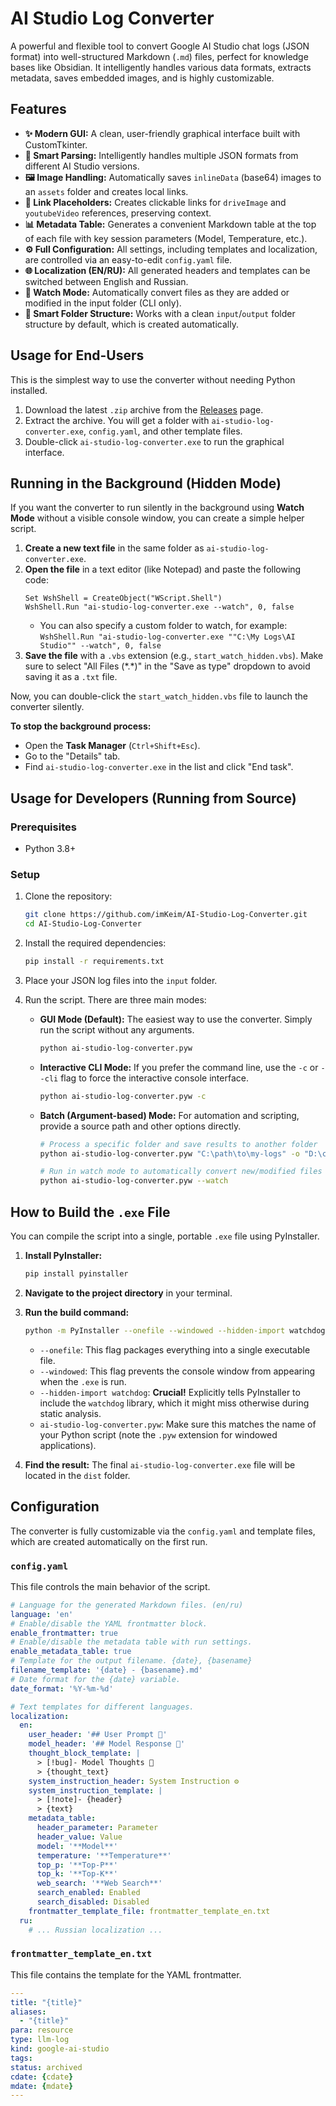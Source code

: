 # AI Studio Log Converter

A powerful and flexible tool to convert Google AI Studio chat logs (JSON format) into well-structured Markdown (`.md`) files, perfect for knowledge bases like Obsidian. It intelligently handles various data formats, extracts metadata, saves embedded images, and is highly customizable.

## Features

- **✨ Modern GUI:** A clean, user-friendly graphical interface built with CustomTkinter.
- **🤖 Smart Parsing:** Intelligently handles multiple JSON formats from different AI Studio versions.
- **🖼️ Image Handling:** Automatically saves `inlineData` (base64) images to an `assets` folder and creates local links.
- **🔗 Link Placeholders:** Creates clickable links for `driveImage` and `youtubeVideo` references, preserving context.
- **📊 Metadata Table:** Generates a convenient Markdown table at the top of each file with key session parameters (Model, Temperature, etc.).
- **⚙️ Full Configuration:** All settings, including templates and localization, are controlled via an easy-to-edit `config.yaml` file.
- **🌐 Localization (EN/RU):** All generated headers and templates can be switched between English and Russian.
- **👀 Watch Mode:** Automatically convert files as they are added or modified in the input folder (CLI only).
- **📁 Smart Folder Structure:** Works with a clean `input`/`output` folder structure by default, which is created automatically.

## Usage for End-Users

This is the simplest way to use the converter without needing Python installed.

1.  Download the latest `.zip` archive from the [Releases](https://github.com/imKeim/AI-Studio-Log-Converter/releases) page.
2.  Extract the archive. You will get a folder with `ai-studio-log-converter.exe`, `config.yaml`, and other template files.
3.  Double-click `ai-studio-log-converter.exe` to run the graphical interface.

## Running in the Background (Hidden Mode)

If you want the converter to run silently in the background using **Watch Mode** without a visible console window, you can create a simple helper script.

1.  **Create a new text file** in the same folder as `ai-studio-log-converter.exe`.
2.  **Open the file** in a text editor (like Notepad) and paste the following code:
    ```vbscript
    Set WshShell = CreateObject("WScript.Shell")
    WshShell.Run "ai-studio-log-converter.exe --watch", 0, false
    ```
    *   You can also specify a custom folder to watch, for example:
        `WshShell.Run "ai-studio-log-converter.exe ""C:\My Logs\AI Studio"" --watch", 0, false`
3.  **Save the file** with a `.vbs` extension (e.g., `start_watch_hidden.vbs`). Make sure to select "All Files (\*.\*)" in the "Save as type" dropdown to avoid saving it as a `.txt` file.

Now, you can double-click the `start_watch_hidden.vbs` file to launch the converter silently.

**To stop the background process:**
- Open the **Task Manager** (`Ctrl+Shift+Esc`).
- Go to the "Details" tab.
- Find `ai-studio-log-converter.exe` in the list and click "End task".

## Usage for Developers (Running from Source)

### Prerequisites
- Python 3.8+

### Setup
1.  Clone the repository:
    ```bash
    git clone https://github.com/imKeim/AI-Studio-Log-Converter.git
    cd AI-Studio-Log-Converter
    ```
2.  Install the required dependencies:
    ```bash
    pip install -r requirements.txt
    ```
3.  Place your JSON log files into the `input` folder.

4.  Run the script. There are three main modes:

    *   **GUI Mode (Default):** The easiest way to use the converter. Simply run the script without any arguments.
        ```bash
        python ai-studio-log-converter.pyw
        ```

    *   **Interactive CLI Mode:** If you prefer the command line, use the `-c` or `--cli` flag to force the interactive console interface.
        ```bash
        python ai-studio-log-converter.pyw -c
        ```

    *   **Batch (Argument-based) Mode:** For automation and scripting, provide a source path and other options directly.
        ```bash
        # Process a specific folder and save results to another folder
        python ai-studio-log-converter.pyw "C:\path\to\my-logs" -o "D:\converted-notes" -r --overwrite

        # Run in watch mode to automatically convert new/modified files in the 'input' folder
        python ai-studio-log-converter.pyw --watch
        ```

## How to Build the `.exe` File

You can compile the script into a single, portable `.exe` file using PyInstaller.

1.  **Install PyInstaller:**
    ```bash
    pip install pyinstaller
    ```

2.  **Navigate to the project directory** in your terminal.

3.  **Run the build command:**
    ```bash
    python -m PyInstaller --onefile --windowed --hidden-import watchdog ai-studio-log-converter.pyw
    ```
    *   `--onefile`: This flag packages everything into a single executable file.
    *   `--windowed`: This flag prevents the console window from appearing when the `.exe` is run.
    *   `--hidden-import watchdog`: **Crucial!** Explicitly tells PyInstaller to include the `watchdog` library, which it might miss otherwise during static analysis.
    *   `ai-studio-log-converter.pyw`: Make sure this matches the name of your Python script (note the `.pyw` extension for windowed applications).

4.  **Find the result:** The final `ai-studio-log-converter.exe` file will be located in the `dist` folder.

## Configuration

The converter is fully customizable via the `config.yaml` and template files, which are created automatically on the first run.

### `config.yaml`

This file controls the main behavior of the script.

```yaml
# Language for the generated Markdown files. (en/ru)
language: 'en'
# Enable/disable the YAML frontmatter block.
enable_frontmatter: true
# Enable/disable the metadata table with run settings.
enable_metadata_table: true
# Template for the output filename. {date}, {basename}
filename_template: '{date} - {basename}.md'
# Date format for the {date} variable.
date_format: '%Y-%m-%d'

# Text templates for different languages.
localization:
  en:
    user_header: '## User Prompt 👤'
    model_header: '## Model Response 🤖'
    thought_block_template: |
      > [!bug]- Model Thoughts 🧠
      > {thought_text}
    system_instruction_header: System Instruction ⚙️
    system_instruction_template: |
      > [!note]- {header}
      > {text}
    metadata_table:
      header_parameter: Parameter
      header_value: Value
      model: '**Model**'
      temperature: '**Temperature**'
      top_p: '**Top-P**'
      top_k: '**Top-K**'
      web_search: '**Web Search**'
      search_enabled: Enabled
      search_disabled: Disabled
    frontmatter_template_file: frontmatter_template_en.txt
  ru:
    # ... Russian localization ...
```

### `frontmatter_template_en.txt`

This file contains the template for the YAML frontmatter.

```yaml
---
title: "{title}"
aliases:
  - "{title}"
para: resource
type: llm-log
kind: google-ai-studio
tags: 
status: archived
cdate: {cdate}
mdate: {mdate}
---
